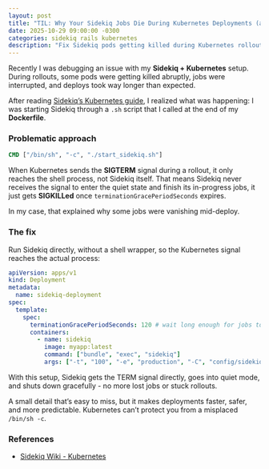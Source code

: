 ```yaml
---
layout: post
title: "TIL: Why Your Sidekiq Jobs Die During Kubernetes Deployments (and How to Fix It)"
date: 2025-10-29 09:00:00 -0300
categories: sidekiq rails kubernetes
description: "Fix Sidekiq pods getting killed during Kubernetes rollouts. Handle SIGTERM correctly and stop losing jobs mid-deployment."
---
```


Recently I was debugging an issue with my **Sidekiq + Kubernetes** setup. During rollouts, some pods were getting killed abruptly, jobs were interrupted, and deploys took way longer than expected.

After reading [Sidekiq’s Kubernetes guide](https://github.com/sidekiq/sidekiq/wiki/Kubernetes), I realized what was happening: I was starting Sidekiq through a `.sh` script that I called at the end of my **Dockerfile**.

### Problematic approach
```dockerfile
CMD ["/bin/sh", "-c", "./start_sidekiq.sh"]
```

When Kubernetes sends the **SIGTERM** signal during a rollout, it only reaches the shell process, not Sidekiq itself.
That means Sidekiq never receives the signal to enter the quiet state and finish its in-progress jobs, it just gets **SIGKILLed** once `terminationGracePeriodSeconds` expires.

In my case, that explained why some jobs were vanishing mid-deploy.


### The fix
Run Sidekiq directly, without a shell wrapper, so the Kubernetes signal reaches the actual process:

```yaml
apiVersion: apps/v1
kind: Deployment
metadata:
  name: sidekiq-deployment
spec:
  template:
    spec:
      terminationGracePeriodSeconds: 120 # wait long enough for jobs to finish
      containers:
        - name: sidekiq
          image: myapp:latest
          command: ["bundle", "exec", "sidekiq"]
          args: ["-t", "100", "-e", "production", "-C", "config/sidekiq.yml"]
```

With this setup, Sidekiq gets the TERM signal directly, goes into quiet mode, and shuts down gracefully - no more lost jobs or stuck rollouts.

A small detail that’s easy to miss, but it makes deployments faster, safer, and more predictable. Kubernetes can’t protect you from a misplaced `/bin/sh -c`.

### References
 - [Sidekiq Wiki - Kubernetes](https://github.com/sidekiq/sidekiq/wiki/Kubernetes)